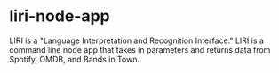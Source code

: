 # liri-node-app
LIRI is a "Language Interpretation and Recognition Interface." LIRI is a command line node app that takes in parameters and returns data from Spotify, OMDB, and Bands in Town.
